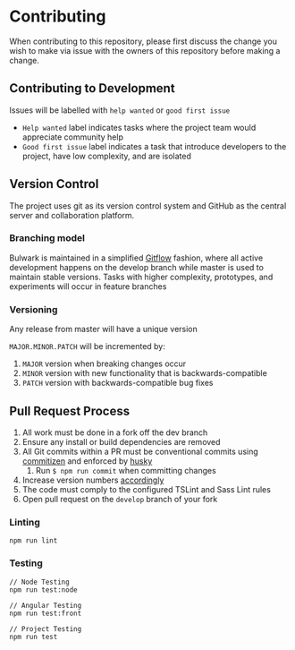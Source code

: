 # Contributing

When contributing to this repository, please first discuss the change you wish to make via issue with the owners of this repository before making a change.

## Contributing to Development

Issues will be labelled with `help wanted` or `good first issue`

- `Help wanted` label indicates tasks where the project team would appreciate community help
- `Good first issue` label indicates a task that introduce developers to the project, have low complexity, and are isolated

## Version Control

The project uses git as its version control system and GitHub as the central server and collaboration platform.

### Branching model

Bulwark is maintained in a simplified [Gitflow](https://jeffkreeftmeijer.com/git-flow/) fashion, where all active development happens on the develop branch while master is used to maintain stable versions. Tasks with higher complexity, prototypes, and experiments will occur in feature branches

### Versioning

Any release from master will have a unique version

`MAJOR.MINOR.PATCH` will be incremented by:

1. `MAJOR` version when breaking changes occur
2. `MINOR` version with new functionality that is backwards-compatible
3. `PATCH` version with backwards-compatible bug fixes

## Pull Request Process

1. All work must be done in a fork off the dev branch
2. Ensure any install or build dependencies are removed
3. All Git commits within a PR must be conventional commits using [commitizen](https://github.com/commitizen/cz-cli) and enforced by [husky](https://github.com/typicode/husky)
   1. Run `$ npm run commit` when committing changes
4. Increase version numbers [accordingly](#versioning)
5. The code must comply to the configured TSLint and Sass Lint rules
6. Open pull request on the `develop` branch of your fork

### Linting

```
npm run lint
```

### Testing

```
// Node Testing
npm run test:node

// Angular Testing
npm run test:front

// Project Testing
npm run test
```
